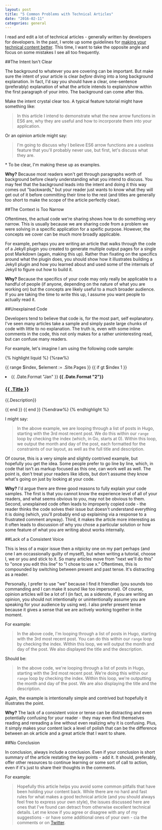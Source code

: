 ```yaml
---
layout: post
title: "5 Common Problems with Technical Articles"
date: "2016-02-11"
categories: general
---
```


I read and edit a lot of technical articles - generally written by developers for developers. In the past, I wrote up some guidelines for [making your technical content better](http://remotesynthesis.com/general/2015/05/18/writing-for-tech-audience/). This time, I want to take the opposite angle and focus on some mistakes I see all too frequently.<!--more-->

##The Intent Isn't Clear

The background to whatever you are covering can be important. But make sure the intent of your article is clear _before_ diving into a long background explanation. In fact, I'd say you should have a clear, one-sentence (preferably) explanation of what the article intends to explain/show within the first paragraph of your intro. The background can come after this.

Make the intent crystal clear too. A typical feature tutorial might have something like:

> In this article I intend to demonstrate what the new arrow functions in ES6 are, why they are useful and how to incorporate them into your application.

Or an opinion article might say:

> I'm going to discuss why I believe ES6 arrow functions are a useless feature that you'll probably never use, but first, let's discuss what they are.

\* To be clear, I'm making these up as examples.

**Why?** Because most readers won't get through paragraphs worth of background before clearly understanding what you intend to discuss. You may feel that the background leads into the intent and doing it this way comes out "backwards," but your reader just wants to know what they will get out of it before committing their time to the rest (and titles are generally too short to make the scope of the article perfectly clear).

##The Context is Too Narrow

Oftentimes, the actual code we're sharing shows how to do something very narrow. This is usually because we are sharing code from a problem we were solving in a specific application for a speific purpose. However, the concepts we cover can be much more broadly applicable.

For example, perhaps you are writing an article that walks through the code of a Jekyll plugin you created to generate multiple output pages for a single post Markdown (again, making this up). Rather than fixating on the specifics around what the plugin does, you should show how it illustrates building a Jekyll plugin and how you learned about and used some of the internals of Jekyll to figure out how to build it.

**Why?** Because the specifics of your code may only really be applicable to a handful of people (if anyone, depending on the nature of what you are working on) but the concepts are likely useful to a much broader audience. If you are taking the time to write this up, I assume you want people to actually read it.

##Unexplained Code

Developers tend to believe that code is, for the most part, self explanatory. I've seen many articles take a sample and simply paste large chunks of code with little to no explanation. The truth is, even with some inline comments in the code, this not only makes for a rather uninteresting read, but can confuse many readers.

For example, let's imagine I am using the following code sample:

{% highlight liquid %}
{%raw%}
<!-- offset 2 -->
{{ range $index, $element := .Site.Pages }}
    {{ if gt $index 1 }}
    <li>
        <span class="date">{{ .Date.Format "Jan" }}
        <strong>{{ .Date.Format "2"}}</strong></span>
        <h3><a href="link">{{ .Title }}</a></h3>
        <p>{{.Description}}</p>
    </li>
    {{ end }}
{{ end }}
{%endraw%}
{% endhighlight %}

I might say:

> In the above example, we are looping through a list of posts in Hugo, starting with the 3rd most recent post. We do this within our `range` loop by checking the index (which, in Go, starts at 0). Within this loop, we output the month and day of the post, each formatted for the constraints of our layout, as well as the full title and description.

Of course, this is a very simple and slightly contrived example, but hopefully you get the idea. Some people prefer to go line by line, which, in code that isn't as markup focused as this one, can work well as well. The point is, don't treat your readers like idiots, but don't assume they know what's going on just by looking at your code.

**Why?** I'd argue there are three good reasons to fully explain your code samples. The first is that you cannot know the experience level of all of your readers, and what seems obvious to you, may not be obvious to them. Second, unexplained code often leads to improperly copied code - the reader thinks the code solves their issue but doesn't understand everything it is doing (which, you'll probably end up explaining via a response to a frustrated comment anyway). Third, it makes the article more interesting as it often leads to discussion of why you chose a particular solution or how some feature of what you are writing about works internally.


##Lack of a Consistent Voice

This is less of a major issue then a nitpicky one on my part perhaps (and one I am occassionally guilty of myself), but when writing a tutorial, choose I, we or you and stick to it. So many articles move from "next we'll do this" to "once you edit this line" to "I chose to use x." Oftentimes, this is compounded by switching between present and past tense. It's distracting as a reader.

Personally, I prefer to use "we" because I find it friendlier (you sounds too commanding and I can make it sound like too impersonal). Of course, opinion articles will be a lot of I (in fact, as a sidenote, if you are writing an opinion, you should not intentionally or unintentionally assume you are speaking for your audience by using we). I also prefer present tense because it gives a sense that we are actively working together in the moment.

For example:

> In the above code, I'm looping through a list of posts in Hugo, starting with the 3rd most recent post. You can do this within our `range` loop by checking the index. Within this loop, we will output the month and day of the post. We also displayed the title and the description.

Should be:

> In the above code, we're looping through a list of posts in Hugo, starting with the 3rd most recent post. We're doing this within our `range` loop by checking the index. Within this loop, we're outputting the month and day of the post. We are also displaying the title and the description.

Again, the example is intentionally simple and contrived but hopefully it illustrates the point.

**Why?** The lack of a consistent voice or tense can be distracting and even potentially confusing for your reader - they may even find themselves reading and rereading a line without even realizing why it is confusing. Plus, it simply makes your content lack a level of polish that can be the difference between an ok article and a great article that I want to share.


##No Conclusion

In conclusion, always include a conclusion. Even if your conclusion is short summary of the article restating the key points - add it. It should, preferably, offer other resources to continue learning or some sort of call to action, even if it's just to share their thoughts in the comments.

For example:

> Hopefully this article helps you avoid some common pitfalls that have been holding your content back. While there are no hard and fast rules for what makes a good technical article (and you should always feel free to express your own style), the issues discussed here are ones that I've found can detract from otherwise excellent technical details. Let me know if you agree or disagree with any of my suggestions - or have some additional ones of your own - cia the comments or on [Twitter](https://twitter.com/remotesynth).